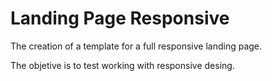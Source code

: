 Landing Page Responsive
============

The creation of a template for a full responsive landing page.

The objetive is to test working with responsive desing.
